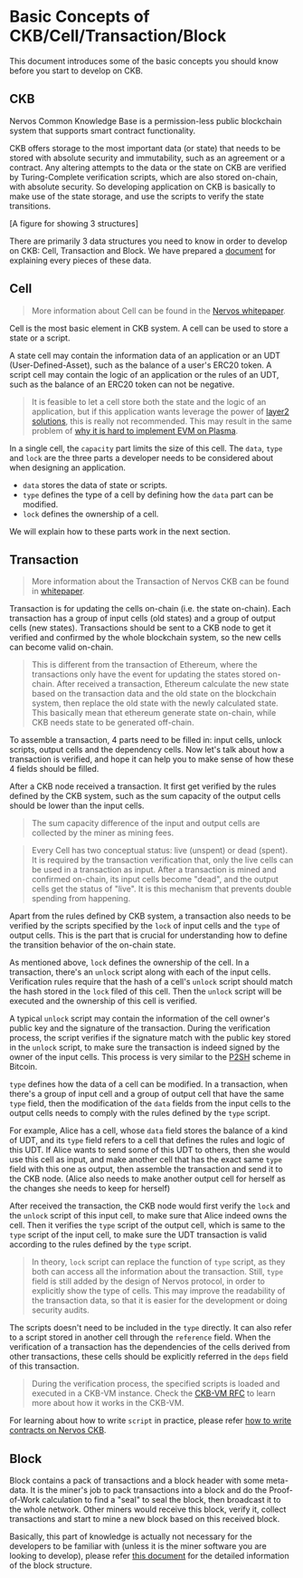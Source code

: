 # Basic Concepts of CKB/Cell/Transaction/Block
This document introduces some of the basic concepts you should know before you start to develop on CKB.

## CKB
Nervos Common Knowledge Base is a permission-less public blockchain system that supports smart contract functionality.

CKB offers storage to the most important data (or state) that needs to be stored with absolute security and immutability, such as an agreement or a contract. Any altering attempts to the data or the state on CKB are verified by Turing-Complete verification scripts, which are also stored on-chain, with absolute security. So developing application on CKB is basically to make use of the state storage, and use the scripts to verify the state transitions.

[A figure for showing 3 structures]

There are primarily 3 data structures you need to know in order to develop on CKB: Cell, Transaction and Block. We have prepared a [document](https://github.com/nervosnetwork/ckb/blob/c7fc6c9213f39780e157abfa8d5a5fa5394794a6/docs/data-structures.md) for explaining every pieces of these data.

 <!--Up to here, bitcoiners may have noticed that CKB has a very similar structure to Bitcoin. That's why we have wrote up a quick guideline for you to bootstrap easily with your bitcoin background.--> 

## Cell

> More information about Cell can be found in the [Nervos whitepaper](https://github.com/nervosnetwork/rfcs/blob/afe50463bb620393b179bd8f08c263b78e366ab3/rfcs/0002-ckb/0002-ckb.md#42-cell).

Cell is the most basic element in CKB system. A cell can be used to store a state or a script. 

A state cell may contain the information data of an application or an UDT (User-Defined-Asset), such as the balance of a user's ERC20 token. A script cell may contain the logic of an application or the rules of an UDT, such as the balance of an ERC20 token can not be negative. 

> It is feasible to let a cell store both the state and the logic of an application, but if this application wants leverage the power of [layer2 solutions](https://github.com/Awesome-Layer-2/Awesome-Layer-2#introduction-to-layer-2-solutions-1), this is really not recommended. This may result in the same problem of [why it is hard to implement EVM on Plasma](https://medium.com/@kelvinfichter/why-is-evm-on-plasma-hard-bf2d99c48df7).


In a single cell, the `capacity` part limits the size of this cell. The `data`, `type` and `lock` are the three parts a developer needs to be considered about when designing an application. 
* `data` stores the data of state or scripts. 
* `type` defines the type of a cell by defining how the `data` part can be modified. 
* `lock` defines the ownership of a cell. 

We will explain how to these parts work in the next section.

## Transaction

> More information about the Transaction of Nervos CKB can be found in [whitepaper](https://github.com/nervosnetwork/rfcs/blob/afe50463bb620393b179bd8f08c263b78e366ab3/rfcs/0002-ckb/0002-ckb.md#44-transaction).

Transaction is for updating the cells on-chain (i.e. the state on-chain). Each transaction has a group of input cells (old states) and a group of output cells (new states). Transactions should be sent to a CKB node to get it verified and confirmed by the whole blockchain system, so the new cells can become valid on-chain.

> This is different from the transaction of Ethereum, where the transactions only have the event for updating the states stored on-chain. After received a transaction, Ethereum calculate the new state based on the transaction data and the old state on the blockchain system, then replace the old state with the newly calculated state. This basically mean that ethereum generate state on-chain, while CKB needs state to be generated off-chain.

To assemble a transaction, 4 parts need to be filled in: input cells, unlock scripts, output cells and the dependency cells. Now let's talk about how a transaction is verified, and hope it can help you to make sense of how these 4 fields should be filled.

After a CKB node received a transaction. It first get verified by the rules defined by the CKB system, such as the sum capacity of the output cells should be lower than the input cells.

> The sum capacity difference of the input and output cells are collected by the miner as mining fees.

> Every Cell has two conceptual status: live (unspent) or dead (spent). It is required by the transaction verification that, only the live cells can be used in a transaction as input. After a transaction is mined and confirmed on-chain, its input cells become "dead", and the output cells get the status of "live". It is this mechanism that prevents double spending from happening.

Apart from the rules defined by CKB system, a transaction also needs to be verified by the scripts specified by the `lock` of input cells and the `type` of output cells. This is the part that is crucial for understanding how to define the transition behavior of the on-chain state.

As mentioned above, `lock` defines the ownership of the cell. In a transaction, there's an `unlock` script along with each of the input cells. Verification rules require that the hash of a cell's `unlock` script should match the hash stored in the `lock` filed of this cell. Then the `unlock` script will be executed and the ownership of this cell is verified.

A typical `unlock` script may contain the information of the cell owner's public key and the signature of the transaction. During the verification process, the script verifies if the signature match with the public key stored in the `unlock` script, to make sure the transaction is indeed signed by the owner of the input cells. This process is very similar to the [P2SH](https://en.bitcoin.it/wiki/Pay_to_script_hash) scheme in Bitcoin.

`type` defines how the data of a cell can be modified. In a transaction, when there's a group of input cell and a group of output cell that have the same `type` field, then the modification of the `data` fields from the input cells to the output cells needs to comply with the rules defined by the `type` script. 

For example, Alice has a cell, whose `data` field stores the balance of a kind of UDT, and its `type` field refers to a cell that defines the rules and logic of this UDT. If Alice wants to send some of this UDT to others, then she would use this cell as input, and make another cell that has the exact same `type` field with this one as output, then assemble the transaction and send it to the CKB node. (Alice also needs to make another output cell for herself as the changes she needs to keep for herself) 


After received the transaction, the CKB node would first verify the `lock` and the `unlock` script of this input cell, to make sure that Alice indeed owns the cell. Then it verifies the `type` script of the output cell, which is same to the `type` script of the input cell, to make sure the UDT transaction is valid according to the rules defined by the `type` script.


> In theory, `lock` script can replace the function of `type` script, as they both can access all the information about the transaction. Still, `type` field is still added by the design of Nervos protocol, in order to explicitly show the type of cells. This may improve the readability of the transaction data, so that it is easier for the development or doing security audits.

The scripts doesn't need to be included in the `type` directly. It can also refer to a script stored in another cell through the `reference` field. When the verification of a transaction has the dependencies of the cells derived from other transactions, these cells should be explicitly referred in the `deps` field of this transaction.


> During the verification process, the specified scripts is loaded and executed in a CKB-VM instance. Check the [CKB-VM RFC](https://github.com/nervosnetwork/rfcs/tree/master/rfcs/0003-ckb-vm) to learn more about how it works in the CKB-VM.


For learning about how to write `script` in practice, please refer [how to write contracts on Nervos CKB](https://github.com/nervosnetwork/ckb-demo-ruby-sdk/blob/develop/docs/how-to-write-contracts.md#script-model).

## Block

Block contains a pack of transactions and a block header with some meta-data. It is the miner's job to pack transactions into a block and do the Proof-of-Work calculation to find a "seal" to seal the block, then broadcast it to the whole network. Other miners would receive this block, verify it, collect transactions and start to mine a new block based on this received block. 

Basically, this part of knowledge is actually not necessary for the developers to be familiar with (unless it is the miner software you are looking to develop), please refer [this document](https://github.com/nervosnetwork/ckb/blob/c7fc6c9213f39780e157abfa8d5a5fa5394794a6/docs/data-structures.md#block) for the detailed information of the block structure.
